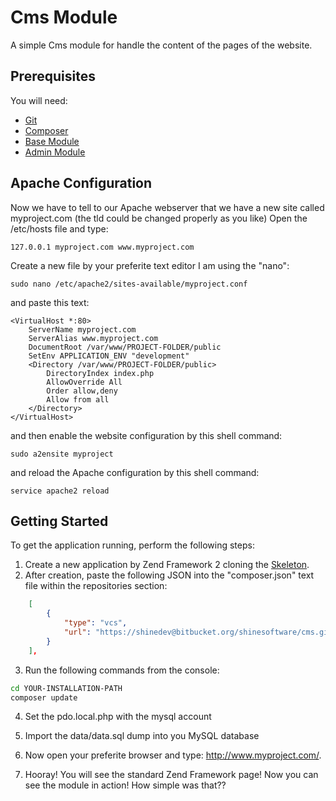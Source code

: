 # Cms Module
A simple Cms module for handle the content of the pages of the website.

## Prerequisites
You will need:

- [Git](http://git-scm.com/)
- [Composer](https://getcomposer.org/)
- [Base Module](https://shinedev@bitbucket.org/shinesoftware/base.git)
- [Admin Module](https://shinedev@bitbucket.org/shinesoftware/admin.git)

## Apache Configuration

Now we have to tell to our Apache webserver that we have a new site called myproject.com (the tld could be changed properly as you like)
Open the /etc/hosts file and type:

    127.0.0.1 myproject.com www.myproject.com

Create a new file by your preferite text editor I am using the "nano":

    sudo nano /etc/apache2/sites-available/myproject.conf

and paste this text:

	<VirtualHost *:80>
		ServerName myproject.com
		ServerAlias www.myproject.com
		DocumentRoot /var/www/PROJECT-FOLDER/public
		SetEnv APPLICATION_ENV "development"
		<Directory /var/www/PROJECT-FOLDER/public>
		    DirectoryIndex index.php
		    AllowOverride All
		    Order allow,deny
		    Allow from all
		</Directory>
	</VirtualHost>

and then enable the website configuration by this shell command:

    sudo a2ensite myproject

and reload the Apache configuration by this shell command:

    service apache2 reload

## Getting Started
To get the application running, perform the following steps:

1. Create a new application by Zend Framework 2 cloning the [Skeleton](http://framework.zend.com/manual/current/en/user-guide/skeleton-application.html).
2. After creation, paste the following JSON into the "composer.json" text file within the repositories section:

```json
    [
        {
            "type": "vcs",
            "url": "https://shinedev@bitbucket.org/shinesoftware/cms.git"
        }
    ],
```
3. Run the following commands from the console:

  ```bash
  cd YOUR-INSTALLATION-PATH
  composer update
  ```
4. Set the pdo.local.php with the mysql account  
  
5. Import the data/data.sql dump into you MySQL database

6. Now open your preferite browser and type: http://www.myproject.com/.

7. Hooray! You will see the standard Zend Framework page! Now you can see the module in action! How simple was that??
